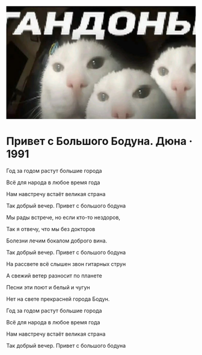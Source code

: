 <img src="andon.jpg" height="300px" width="100%"/>
<h1>Привет с Большого Бодуна. Дюна ‧ 1991</h2>

<p>Год за годом растут большие города</p>
<p>Всё для народа в любое время года</p>
<p>Нам навстречу встаёт великая страна</p>
<p>Так добрый вечер. Привет с большого бодуна</p>

<p>Мы рады встрече, но если кто-то нездоров,</p>
<p>Так я отвечу, что мы без докторов</p>
<p>Болезни лечим бокалом доброго вина.</p>
<p>Так добрый вечер. Привет с большого бодуна</p>

<p>На рассвете всё слышен звон гитарных струн</p>
<p>А свежий ветер разносит по планете</p>
<p>Песни эти поют и белый и чугун</p>
<p>Нет на свете прекрасней города Бодун.</p>

<p>Год за годом растут большие города</p>
<p>Всё для народа в любое время года</p>
<p>Нам навстречу встаёт великая страна</p>
<p>Так добрый вечер. Привет с большого бодуна</p>
